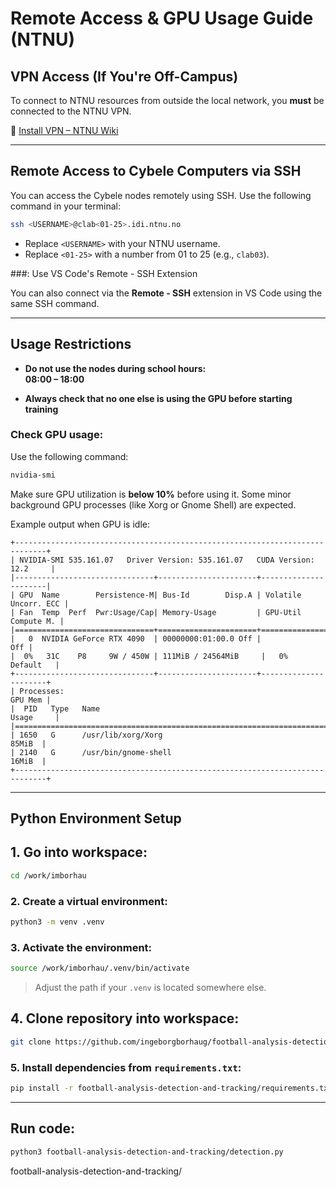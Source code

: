 # Remote Access & GPU Usage Guide (NTNU)

## VPN Access (If You're Off-Campus)

To connect to NTNU resources from outside the local network, you **must** be connected to the NTNU VPN.

📌 [Install VPN – NTNU Wiki](https://i.ntnu.no/wiki/-/wiki/English/Install+vpn)

---

## Remote Access to Cybele Computers via SSH

You can access the Cybele nodes remotely using SSH. Use the following command in your terminal:

```bash
ssh <USERNAME>@clab<01-25>.idi.ntnu.no
```

- Replace `<USERNAME>` with your NTNU username.
- Replace `<01-25>` with a number from 01 to 25 (e.g., `clab03`).

###: Use VS Code's Remote - SSH Extension

You can also connect via the **Remote - SSH** extension in VS Code using the same SSH command.

---

## Usage Restrictions

- **Do not use the nodes during school hours:**  
  **08:00 – 18:00**

- **Always check that no one else is using the GPU before starting training**

### Check GPU usage:

Use the following command:

```bash
nvidia-smi
```

Make sure GPU utilization is **below 10%** before using it. Some minor background GPU processes (like Xorg or Gnome Shell) are expected.

Example output when GPU is idle:

```
+-----------------------------------------------------------------------------+
| NVIDIA-SMI 535.161.07   Driver Version: 535.161.07   CUDA Version: 12.2     |
|-------------------------------+----------------------+----------------------|
| GPU  Name        Persistence-M| Bus-Id        Disp.A | Volatile Uncorr. ECC |
| Fan  Temp  Perf  Pwr:Usage/Cap| Memory-Usage         | GPU-Util  Compute M. |
|===============================+======================+======================|
|   0  NVIDIA GeForce RTX 4090  | 00000000:01:00.0 Off |                  Off |
|  0%   31C    P8     9W / 450W | 111MiB / 24564MiB     |   0%       Default   |
+-------------------------------+----------------------+----------------------+
| Processes:                                                            GPU Mem |
|  PID   Type   Name                                                  Usage     |
|===============================================================================|
| 1650   G      /usr/lib/xorg/Xorg                                       85MiB  |
| 2140   G      /usr/bin/gnome-shell                                     16MiB  |
+-----------------------------------------------------------------------------+
```

---

## Python Environment Setup

## 1. Go into workspace:

```bash
cd /work/imborhau
```

### 2. Create a virtual environment:

```bash
python3 -m venv .venv
```

### 3. Activate the environment:

```bash
source /work/imborhau/.venv/bin/activate
```

> Adjust the path if your `.venv` is located somewhere else.

## 4. Clone repository into workspace:

```bash
git clone https://github.com/ingeborgborhaug/football-analysis-detection-and-tracking.git
```

### 5. Install dependencies from `requirements.txt`:

```bash
pip install -r football-analysis-detection-and-tracking/requirements.txt
```

---

## Run code:

```bash
python3 football-analysis-detection-and-tracking/detection.py
```

football-analysis-detection-and-tracking/

